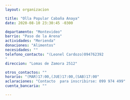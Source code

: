 ```yaml
---
layout: organizacion

title: "Olla Popular Cabaña Anaya"
date: 2020-08-10 23:30:45 -0300

departamento: "Montevideo"
barrio: "Paso de la Arena"
actividades: "Merienda"
donaciones: "Alimentos"
necesidades: ""
telefono_contacto: "(Leonel Cardozo)094762392
"
direccion: "Lomas de Zamora 2512"

otros_contactos: ""
horario: "(MAR)17:00,(JUE)17:00,(SAB)17:00"
aclaraciones: "Contacto  para inscribirse: 099 974 499"
cuenta_bancaria: ""

---
```


